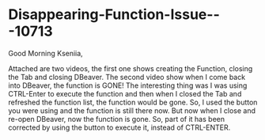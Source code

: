 # Disappearing-Function-Issue---10713
Good Morning Kseniia,

Attached are two videos, the first one shows creating the Function, closing the Tab and closing DBeaver.  The second video show when I come back into DBeaver, the function is GONE!  The interesting thing was I was using CTRL-Enter to execute the function and then when I closed the Tab and refreshed the function list, the function would be gone.  So, I used the button you were using and the function is still there now.  But now when I close and re-open DBeaver, now the function is gone.  So, part of it has been corrected by using the button to execute it, instead of CTRL-ENTER.
